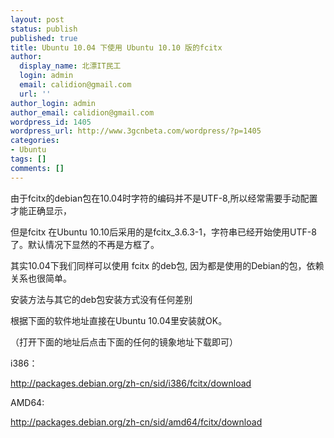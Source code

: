 ```yaml
---
layout: post
status: publish
published: true
title: Ubuntu 10.04 下使用 Ubuntu 10.10 版的fcitx
author:
  display_name: 北漂IT民工
  login: admin
  email: calidion@gmail.com
  url: ''
author_login: admin
author_email: calidion@gmail.com
wordpress_id: 1405
wordpress_url: http://www.3gcnbeta.com/wordpress/?p=1405
categories:
- Ubuntu
tags: []
comments: []
---
```

<p>由于fcitx的debian包在10.04时字符的编码并不是UTF-8,所以经常需要手动配置才能正确显示，</p>
<p>但是fcitx 在Ubuntu 10.10后采用的是fcitx_3.6.3-1，字符串已经开始使用UTF-8了。默认情况下显然的不再是方框了。</p>
<p>其实10.04下我们同样可以使用 fcitx 的deb包, 因为都是使用的Debian的包，依赖关系也很简单。</p>
<p>安装方法与其它的deb包安装方式没有任何差别</p>
<p>根据下面的软件地址直接在Ubuntu 10.04里安装就OK。</p>
<p>（打开下面的地址后点击下面的任何的镜象地址下载即可）</p>
<p>i386：</p>
<p><a href="http://packages.debian.org/zh-cn/sid/i386/fcitx/download">http://packages.debian.org/zh-cn/sid/i386/fcitx/download</a></p>
<p>AMD64:</p>
<p><a href="http://packages.debian.org/zh-cn/sid/amd64/fcitx/download">http://packages.debian.org/zh-cn/sid/amd64/fcitx/download</a></p>
